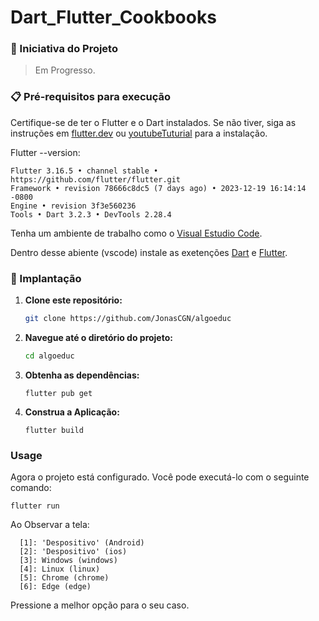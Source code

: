 # Dart_Flutter_Cookbooks

### 🚀 Iniciativa do Projeto

> Em Progresso.

### 📋 Pré-requisitos para execução

Certifique-se de ter o Flutter e o Dart instalados. Se não tiver, siga as instruções em [flutter.dev](https://flutter.dev/docs/get-started/install) ou [youtubeTuturial](https://www.youtube.com/watch?v=7Kpd6eprz4k) para a instalação.

Flutter --version:

  ```
  Flutter 3.16.5 • channel stable • https://github.com/flutter/flutter.git
  Framework • revision 78666c8dc5 (7 days ago) • 2023-12-19 16:14:14 -0800
  Engine • revision 3f3e560236
  Tools • Dart 3.2.3 • DevTools 2.28.4
  ```

Tenha um ambiente de trabalho como o [Visual Estudio Code](https://code.visualstudio.com/).

Dentro desse abiente (vscode) instale as exetenções [Dart](https://marketplace.visualstudio.com/items?itemName=Dart-Code.dart-code) e [Flutter](https://marketplace.visualstudio.com/items?itemName=Dart-Code.flutter).

### 🔧 Implantação

1. **Clone este repositório:**

    ```bash
    git clone https://github.com/JonasCGN/algoeduc
    ```

2. **Navegue até o diretório do projeto:**

    ```bash
    cd algoeduc
    ```

3. **Obtenha as dependências:**

    ```
    flutter pub get
    ```
    
4. **Construa a Aplicação:**

    ```
    flutter build
    ```

### Usage

Agora o projeto está configurado. Você pode executá-lo com o seguinte comando:

    flutter run

Ao Observar a tela:

  ```
    [1]: 'Despositivo' (Android)
    [2]: 'Despositivo' (ios)
    [3]: Windows (windows)
    [4]: Linux (linux)
    [5]: Chrome (chrome)
    [6]: Edge (edge)
  ```

Pressione a melhor opção para o seu caso.
